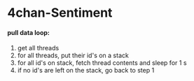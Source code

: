 # 4chan-Sentiment

#### pull data loop:

1. get all threads 
2. for all threads, put their id's on a stack
3. for all id's on stack, fetch thread contents and sleep for 1 s
4. if no id's are left on the stack, go back to step 1
